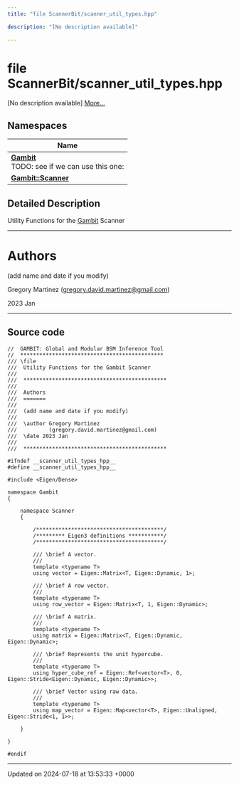 ```yaml
---
title: "file ScannerBit/scanner_util_types.hpp"

description: "[No description available]"

---
```


# file ScannerBit/scanner_util_types.hpp

[No description available] [More...](#detailed-description)

## Namespaces

| Name           |
| -------------- |
| **[Gambit](/documentation/code/namespaces/namespacegambit/)** <br>TODO: see if we can use this one:  |
| **[Gambit::Scanner](/documentation/code/namespaces/namespacegambit_1_1scanner/)**  |

## Detailed Description


Utility Functions for the [Gambit](/documentation/code/namespaces/namespacegambit/) Scanner



------------------


# Authors

(add name and date if you modify)

Gregory Martinez ([gregory.david.martinez@gmail.com](mailto:gregory.david.martinez@gmail.com)) 

2023 Jan



------------------




## Source code

```
//  GAMBIT: Global and Modular BSM Inference Tool
//  *********************************************
/// \file
///  Utility Functions for the Gambit Scanner
///
///  *********************************************
///
///  Authors
///  =======
///
///  (add name and date if you modify)
///
///  \author Gregory Martinez
///          (gregory.david.martinez@gmail.com)
///  \date 2023 Jan
///
///  *********************************************

#ifndef __scanner_util_types_hpp__
#define __scanner_util_types_hpp__

#include <Eigen/Dense>

namespace Gambit
{
    
    namespace Scanner
    {

        /****************************************/
        /********* Eigen3 definitions ***********/
        /****************************************/
        
        /// \brief A vector.
        ///
        template <typename T>
        using vector = Eigen::Matrix<T, Eigen::Dynamic, 1>;
        
        /// \brief A row vector.
        ///
        template <typename T>
        using row_vector = Eigen::Matrix<T, 1, Eigen::Dynamic>;
        
        /// \brief A matrix.
        ///
        template <typename T>
        using matrix = Eigen::Matrix<T, Eigen::Dynamic, Eigen::Dynamic>;
        
        /// \brief Represents the unit hypercube.
        ///
        template <typename T>
        using hyper_cube_ref = Eigen::Ref<vector<T>, 0, Eigen::Stride<Eigen::Dynamic, Eigen::Dynamic>>;
        
        /// \brief Vector using raw data.
        ///
        template <typename T>
        using map_vector = Eigen::Map<vector<T>, Eigen::Unaligned, Eigen::Stride<1, 1>>;
        
    }
    
}

#endif
```


-------------------------------

Updated on 2024-07-18 at 13:53:33 +0000
